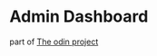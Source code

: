 # Admin Dashboard

part of
[The odin project](https://www.theodinproject.com/lessons/node-path-intermediate-html-and-css-admin-dashboard)

